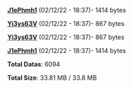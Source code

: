 [**J1ePhmh1**](/data/J1ePhmh1.txt) (02/12/22 - 18:37)- 1414 bytes

[**Yi3ys63V**](/data/Yi3ys63V.txt) (02/12/22 - 18:37)- 867 bytes

[**Yi3ys63V**](/data/Yi3ys63V.txt) (02/12/22 - 18:37)- 867 bytes

[**J1ePhmh1**](/data/J1ePhmh1.txt) (02/12/22 - 18:37)- 1414 bytes

**Total Datas**: 6094

**Total Size**: 33.81 MB / 33.8 MB